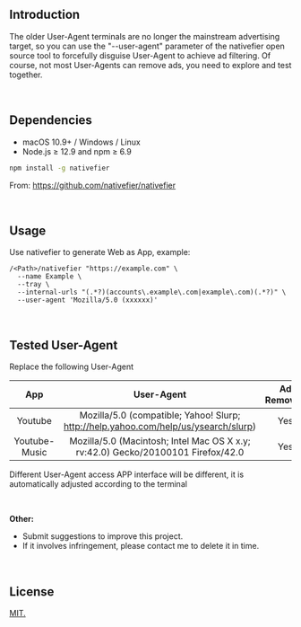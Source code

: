## Introduction

The older User-Agent terminals are no longer the mainstream advertising target, so you can use the "--user-agent" parameter of the nativefier open source tool to forcefully disguise User-Agent to achieve ad filtering. Of course, not most User-Agents can remove ads, you need to explore and test together.

<br>


## Dependencies

- macOS 10.9+ / Windows / Linux
- Node.js ≥ 12.9 and npm ≥ 6.9

```bash
npm install -g nativefier
```

From: https://github.com/nativefier/nativefier

<br>

## Usage

Use nativefier to generate Web as App, example:

```
/<Path>/nativefier "https://example.com" \
  --name Example \
  --tray \
  --internal-urls "(.*?)(accounts\.example\.com|example\.com)(.*?)" \
  --user-agent 'Mozilla/5.0 (xxxxxx)'
```

<br>

## Tested User-Agent

Replace the following User-Agent

|      App      |                          User-Agent                          | Ad Removed | Hide Play |
| :-----------: | :----------------------------------------------------------: | :--------: | :--------: |
|    Youtube    | Mozilla/5.0 (compatible; Yahoo! Slurp; http://help.yahoo.com/help/us/ysearch/slurp) |    Yes     | Support |
| Youtube-Music | Mozilla/5.0 (Macintosh; Intel Mac OS X x.y; rv:42.0) Gecko/20100101 Firefox/42.0 |    Yes     | Support |

Different User-Agent access APP interface will be different, it is automatically adjusted according to the terminal

<br>

**Other:**
- Submit suggestions to improve this project.
- If it involves infringement, please contact me to delete it in time.

<br>

## License

[MIT.](https://github.com/garywu520/webapps-ads-removal/blob/main/LICENSE)

